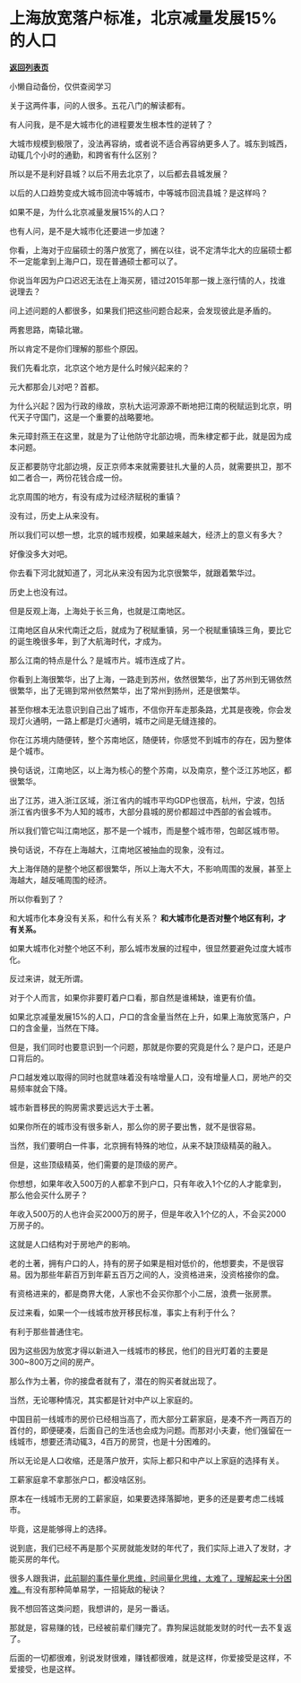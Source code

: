 # 上海放宽落户标准，北京减量发展15%的人口

[**返回列表页**](/gzh/记忆承载3)

小懒自动备份，仅供查阅学习

关于这两件事，问的人很多。五花八门的解读都有。  

  

有人问我，是不是大城市化的进程要发生根本性的逆转了？

  

大城市规模到极限了，没法再容纳，或者说不适合再容纳更多人了。城东到城西，动辄几个小时的通勤，和跨省有什么区别？

  

所以是不是利好县城？以后不用去北京了，以后都去县城发展？  

  

以后的人口趋势变成大城市回流中等城市，中等城市回流县城？是这样吗？  

  

如果不是，为什么北京减量发展15%的人口？  

  

也有人问，是不是大城市化还要进一步加速？  

  

你看，上海对于应届硕士的落户放宽了，搁在以往，说不定清华北大的应届硕士都不一定能拿到上海户口，现在普通硕士都可以了。

  

你说当年因为户口迟迟无法在上海买房，错过2015年那一拨上涨行情的人，找谁说理去？

  

问上述问题的人都很多，如果我们把这些问题合起来，会发现彼此是矛盾的。  

  

两套思路，南辕北辙。  

  

所以肯定不是你们理解的那些个原因。  

  

我们先看北京，北京这个地方是什么时候兴起来的？

  

元大都那会儿对吧？首都。

  

为什么兴起？因为行政的缘故，京杭大运河源源不断地把江南的税赋运到北京，明代天子守国门，这是一个重要的战略要地。

  

朱元璋封燕王在这里，就是为了让他防守北部边境，而朱棣定都于此，就是因为成本问题。  

  

反正都要防守北部边境，反正京师本来就需要驻扎大量的人员，就需要拱卫，那不如二者合一，两份花钱合成一份。

  

北京周围的地方，有没有成为过经济赋税的重镇？  

  

没有过，历史上从来没有。  

  

所以我们可以想一想，北京的城市规模，如果越来越大，经济上的意义有多大？  

  

好像没多大对吧。

  

你去看下河北就知道了，河北从来没有因为北京很繁华，就跟着繁华过。  

  

历史上也没有过。  

  

但是反观上海，上海处于长三角，也就是江南地区。  

  

江南地区自从宋代南迁之后，就成为了税赋重镇，另一个税赋重镇珠三角，要比它的诞生晚很多年，到了大航海时代，才成为。  

  

那么江南的特点是什么？是城市片。城市连成了片。  

  

你看到上海很繁华，出了上海，一路走到苏州，依然很繁华，出了苏州到无锡依然很繁华，出了无锡到常州依然繁华，出了常州到扬州，还是很繁华。  

  

甚至你根本无法意识到自己出了城市，不信你开车走那条路，尤其是夜晚，你会发现灯火通明，一路上都是灯火通明，城市之间是无缝连接的。

  

你在江苏境内随便转，整个苏南地区，随便转，你感觉不到城市的存在，因为整体是个城市。  

  

换句话说，江南地区，以上海为核心的整个苏南，以及南京，整个泛江苏地区，都很繁华。  

  

出了江苏，进入浙江区域，浙江省内的城市平均GDP也很高，杭州，宁波，包括浙江省内很多不为人知的城市，大部分县城的房价都超过中西部的省会城市。

  

所以我们管它叫江南地区，那不是一个城市，而是整个城市带，包邮区城市带。

  

换句话说，不存在上海越大，江南地区被抽血的现象，没有过。  

  

大上海伴随的是整个地区都很繁华，所以上海大不大，不影响周围的发展，甚至上海越大，越反哺周围的经济。  

  

所以你看到了？  

  

和大城市化本身没有关系，和什么有关系？ **和大城市化是否对整个地区有利，才有关系。**

  

如果大城市化对整个地区不利，那么城市发展的过程中，很显然要避免过度大城市化。  

  

反过来讲，就无所谓。

  

对于个人而言，如果你非要盯着户口看，那自然是谁稀缺，谁更有价值。  

  

如果北京减量发展15%的人口，户口的含金量当然在上升，如果上海放宽落户，户口的含金量，当然在下降。

  

但是，我们同时也要意识到一个问题，那就是你要的究竟是什么？是户口，还是户口背后的。  

  

户口越发难以取得的同时也就意味着没有啥增量人口，没有增量人口，房地产的交易频率就会下降。  

  

城市新晋移民的购房需求要远远大于土著。  

  

如果你所在的城市没有很多新人，那么你的房子要出售，就不是很容易。

  

当然，我们要明白一件事，北京拥有特殊的地位，从来不缺顶级精英的融入。

  

但是，这些顶级精英，他们需要的是顶级的房产。

  

你想想，如果年收入500万的人都拿不到户口，只有年收入1个亿的人才能拿到，那么他会买什么房子？

  

年收入500万的人也许会买2000万的房子，但是年收入1个亿的人，不会买2000万房子的。

  

这就是人口结构对于房地产的影响。  

  

老的土著，拥有户口的人，持有的房子如果是相对低价的，他想要卖，不是很容易。因为那些年薪百万到年薪五百万之间的人，没资格进来，没资格接你的盘。

  

有资格进来的，都是商界大佬，人家也不会买你那个小二居，浪费一张房票。  

  

反过来看，如果一个一线城市放开移民标准，事实上有利于什么？  

  

有利于那些普通住宅。

  

因为这些因为放宽才得以新进入一线城市的移民，他们的目光盯着的主要是300~800万之间的房产。

  

那么作为土著，你的接盘者就有了，潜在的购买者就出现了。  

  

当然，无论哪种情况，其实都是针对中产以上家庭的。  

  

中国目前一线城市的房价已经相当高了，而大部分工薪家庭，是凑不齐一两百万的首付的，即便硬凑，后面自己的生活也会成为问题。而那对小夫妻，他们强留在一线城市，想要还清动辄3，4百万的房贷，也是十分困难的。

  

所以无论是人口收缩，还是落户放开，实际上都只和中产以上家庭的选择有关。

  

工薪家庭拿不拿那张户口，都没啥区别。

  

原本在一线城市无房的工薪家庭，如果要选择落脚地，更多的还是要考虑二线城市。

  

毕竟，这是能够得上的选择。

  

说到底，我们已经不再是那个买房就能发财的年代了，我们实际上进入了发财，才能买房的年代。

  

很多人跟我讲，[此前聊的事件量化思维，时间量化思维，太难了，理解起来十分困难。](http://mp.weixin.qq.com/s?__biz=MzU0MjYwNDU2Mw==&mid=2247506879&idx=1&sn=2a602cf6b0a62299d0f31f4245bf6d4a&chksm=fb1ab7c3cc6d3ed5745e86df1949f62052665f96a8e3925d3b1cbc08a894c42e7e1a4b7cad49&scene=21#wechat_redirect)有没有那种简单易学，一招毙敌的秘诀？  

  

我不想回答这类问题，我想讲的，是另一番话。

  

那就是，容易赚的钱，已经被前辈们赚完了。靠狗屎运就能发财的时代一去不复返了。

  

后面的一切都很难，别说发财很难，赚钱都很难，就是这样，你爱接受是这样，不爱接受，也是这样。


